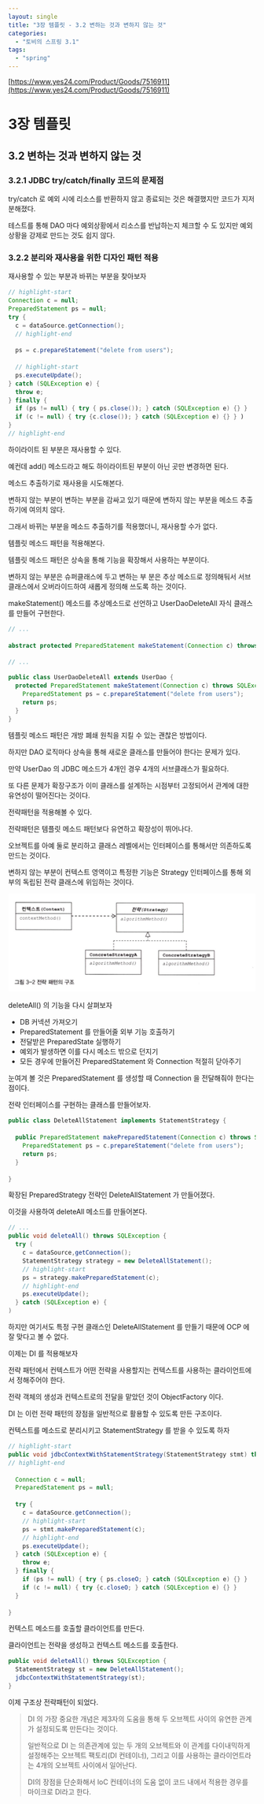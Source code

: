 ```yaml
---
layout: single
title: "3장 템플릿 - 3.2 변하는 것과 변하지 않는 것"
categories:
  - "토비의 스프링 3.1"
tags:
  - "spring"
---
```


[https://www.yes24.com/Product/Goods/7516911](https://www.yes24.com/Product/Goods/7516911)

# 3장 템플릿

## 3.2 변하는 것과 변하지 않는 것

### 3.2.1 JDBC try/catch/finally 코드의 문제점

try/catch 로 예외 시에 리소스를 반환하지 않고 종료되는 것은 해결했지만 코드가 지저분해졌다.

테스트를 통해 DAO 마다 예외상황에서 리소스를 반납하는지 체크할 수 도 있지만 예외상황을 강제로 만드는 것도 쉽지 않다.

### 3.2.2 분리와 재사용을 위한 디자인 패턴 적용

재사용할 수 있는 부분과 바뀌는 부분을 찾아보자

```java
// highlight-start
Connection c = null;
PreparedStatement ps = null;
try {
  c = dataSource.getConnection();
  // highlight-end
  
  ps = c.prepareStatement("delete from users");
  
  // highlight-start
  ps.executeUpdate();
} catch (SQLException e) {
  throw e; 
} finally {
  if (ps != null) { try { ps.close()); } catch (SQLException e) {} }
  if (c != null) { try {c.close()); } catch (SQLException e) {} } )
}
// highlight-end
```

하이라이트 된 부분은 재사용할 수 있다.

예컨데 add() 메소드라고 해도 하이라이트된 부분이 아닌 곳만 변경하면 된다.

메소드 추출하기로 재사용을 시도해본다.

변하지 않는 부분이 변하는 부분을 감싸고 있기 때문에 변하지 않는 부분을 메소드 추출하기에 여의치 않다.

그래서 바뀌는 부분을 메소드 추출하기를 적용했더니, 재사용할 수가 없다.

템플릿 메소드 패턴을 적용해본다.

템플릿 메소드 패턴은 상속을 통해 기능을 확장해서 사용하는 부분이다.

변하지 않는 부분은 슈퍼클래스에 두고 변하는 부 분은 추상 메소드로 정의해둬서 서브클래스에서 오버라이드하여 새롭게 정의해 쓰도록 하는 것이다.

makeStatement() 메소드를 추상메소드로 선언하고 UserDaoDeleteAll 자식 클래스를 만들어 구현한다.

```java
// ...

abstract protected PreparedStatement makeStatement(Connection c) throws SQLException;

// ...
```

```java
public class UserDaoDeleteAll extends UserDao {
  protected PreparedStatement makeStatement(Connection c) throws SQLException { 
    PreparedStatement ps = c.prepareStatement("delete from users");
    return ps;
  }
}
```

템플릿 메소드 패턴은 개방 폐쇄 원칙을 지킬 수 있는 괜찮은 방법이다.

하지만 DAO 로직마다 상속을 통해 새로운 클래스를 만들어야 한다는 문제가 있다.

만약 UserDao 의 JDBC 메소드가 4개인 경우 4개의 서브클래스가 필요하다.

또 다른 문제가 확장구조가 이미 클래스를 설계하는 시점부터 고정되어서 관계에 대한 유연성이 떨어진다는 것이다.

전략패턴을 적용해볼 수 있다.

전략패턴은 템플릿 메소드 패턴보다 유연하고 확장성이 뛰어나다.

오브젝트를 아예 둘로 분리하고 클래스 레벨에서는 인터페이스를 통해서만 의존하도록 만드는 것이다.

변하지 않는 부분이 컨텍스트 영역이고 특정한 기능은 Strategy 인터페이스를 통해 외부의 독립된 전략 클래스에 위임하는 것이다.

[![application-context-work](/assets/images/posts/2022-11-25-toby-spring-01-3-2-changes-and-does-not/strategy-pattern.png)](/assets/images/posts/2022-11-25-toby-spring-01-3-2-changes-and-does-not/strategy-pattern.png)

deleteAll() 의 기능을 다시 살펴보자

- DB 커넥션 가져오기
- PreparedStatement 를 만들어줄 외부 기능 호출하기
- 전달받은 PreparedState 실행하기
- 예외가 발생하면 이를 다시 메소드 밖으로 던지기
- 모든 경우에 만들어진 PreparedStatement 와 Connection 적절히 닫아주기

눈여겨 볼 것은 PreparedStatement 를 생성할 때 Connection 을 전달해줘야 한다는 점이다.

전략 인터페이스를 구현하는 클래스를 만들어보자.

```java
public class DeleteAllStatement implements StatementStrategy {

  public PreparedStatement makePreparedStatement(Connection c) throws SQLException {
    PreparedStatement ps = c.prepareStatement("delete from users");
    return ps;
  }
  
}
```

확장된 PreparedStrategy 전략인 DeleteAllStatement 가 만들어졌다.

이것을 사용하여 deleteAll 메소드를 만들어본다.

```java
// ...
public void deleteAll() throws SQLException {
  try (
    c = dataSource,getConnection();
    StatementStrategy strategy = new DeleteAllStatement();
    // highlight-start
    ps = strategy.makePreparedStatement(c);
    // highlight-end
    ps.executeUpdate();
  } catch (SQLException e) {
)
```

하지만 여기서도 특정 구현 클래스인 DeleteAllStatement 를 만들기 때문에 OCP 에 잘 맞다고 볼 수 없다.

이제는 DI 를 적용해보자

전략 패턴에서 컨텍스트가 어떤 전략을 사용할지는 컨텍스트를 사용하는 클라이언트에서 정해주어야 한다.

전략 객체의 생성과 컨텍스트로의 전달을 맡았던 것이 ObjectFactory 이다.

DI 는 이런 전략 패턴의 장점을 일반적으로 활용할 수 있도록 만든 구조이다.

컨텍스트를 메소드로 분리시키고 StatementStrategy 를 받을 수 있도록 하자

```java
// highlight-start
public void jdbcContextWithStatementStrategy(StatementStrategy stmt) throws SQLException {
// highlight-end

  Connection c = null;
  PreparedStatement ps = null;
  
  try {
    c = dataSource.getConnection();
    // highlight-start
    ps = stmt.makePreparedStatement(c);
    // highlight-end
    ps.executeUpdate();
  } catch (SQLException e) {
    throw e; 
  } finally {
    if (ps != null) { try { ps.closeO; } catch (SQLException e) {} } 
    if (c != null) { try {c.closeO; } catch (SQLException e) {} }
  }
  
}
```

컨텍스트 메소드를 호출할 클라이언트를 만든다.

클라이언트는 전략을 생성하고 컨텍스트 메소드를 호출한다.

```java
public void deleteAll() throws SQLException {
  StatementStrategy st = new DeleteAllStatement();
  jdbcContextWithStatementStrategy(st);
}
```

이제 구조상 전략패턴이 되었다.

> DI 의 가장 중요한 개념은 제3자의 도움을 통해 두 오브젝트 사이의 유연한 관계가 설정되도록 만든다는 것이다.
>
> 일반적으로 DI 는 의존관계에 있는 두 개의 오브젝트와 이 관계를 다이내믹하게 설정해주는 오브젝트 팩토리(DI 컨테이너), 그리고 이를 사용하는 클라이언트라는 4개의 오브젝트 사이에서 일어난다.
>
> DI의 장점을 단순화해서 loC 컨테이너의 도움 없이 코드 내에서 적용한 경우를 마이크로 DI라고 한다.
